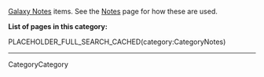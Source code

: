 
[Galaxy Notes](/src/Notes/index.md) items.  See the [Notes](/src/Notes/index.md) page for how these are used.

**List of pages in this category:**

PLACEHOLDER_FULL_SEARCH_CACHED(category:CategoryNotes)

----
CategoryCategory
